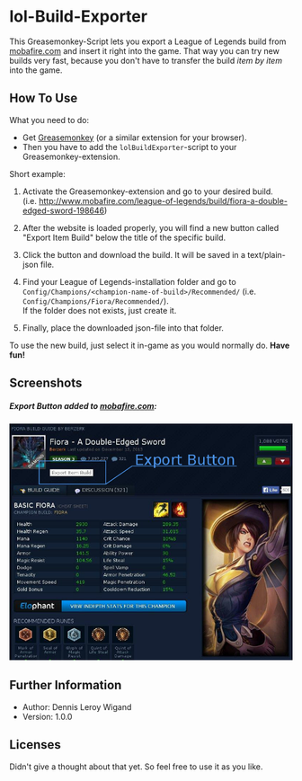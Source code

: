 lol-Build-Exporter
==================

This Greasemonkey-Script lets you export a League of Legends build from [mobafire.com](http://www.mobafire.com/) and insert it right into the game. That way you can try new builds very fast, because you don't have to transfer the build *item by item* into the game.

How To Use
------------------

What you need to do:

* Get [Greasemonkey](https://addons.mozilla.org/de/firefox/addon/greasemonkey/) (or a similar extension for your browser).
* Then you have to add the `lolBuildExporter`-script to your Greasemonkey-extension.

Short example:

1. Activate the Greasemonkey-extension and go to your desired build.<br />(i.e. http://www.mobafire.com/league-of-legends/build/fiora-a-double-edged-sword-198646)

2. After the website is loaded properly, you will find a new button called "Export Item Build" below the title of the specific build.
3. Click the button and download the build. It will be saved in a text/plain-json file.
4. Find your League of Legends-installation folder and go to<br />`Config/Champions/<champion-name-of-build>/Recommended/` (i.e. `Config/Champions/Fiora/Recommended/`).<br />If the folder does not exists, just create it.
5. Finally, place the downloaded json-file into that folder.

To use the new build, just select it in-game as you would normally do. **Have fun!**

Screenshots
-----------

##### Export Button added to [mobafire.com](http://www.mobafire.com/):
![Mobafire Export Button](https://github.com/xwavex/lol-Build-Exporter/blob/master/Res/mobafire_export_screenshot.jpg "Mobafire Export Button")

Further Information
-------------------

* Author: Dennis Leroy Wigand
* Version: 1.0.0

Licenses
--------

Didn't give a thought about that yet. So feel free to use it as you like.
